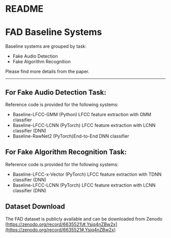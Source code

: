 # README

# FAD Baseline Systems

Baseline systems are grouped by task:

- Fake Audio Detection
- Fake Algorithm Recognition

Please find more details from the paper.

---

## For Fake Audio Detection Task:

Reference code is provided for the following systems:

- Baseline-LFCC-GMM (Python) LFCC feature extraction with GMM classifier
- Baseline-LFCC-LCNN (PyTorch) LFCC feature extraction with LCNN classifier (DNN)
- Baseline-RawNet2 (PyTorch)End-to-End DNN classifier

## For Fake Algorithm Recognition Task:

Reference code is provided for the following systems:

- Baseline-LFCC-x-Vector (PyTorch) LFCC feature extraction with TDNN classifier (DNN)
- Baseline-LFCC-LCNN (PyTorch) LFCC feature extraction with LCNN classifier (DNN)

## Dataset Download

The FAD dataset is publicly available and can be downloaded from Zenodo [https://zenodo.org/record/6635521\#.Ysjq4nZBw2x](https://zenodo.org/record/6635521#.Ysjq4nZBw2x)
